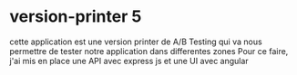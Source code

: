 # version-printer 5
cette application est une version printer de A/B Testing qui va nous permettre de tester notre application dans differentes zones
Pour ce faire, j'ai mis en place une API avec express js et une UI avec angular
